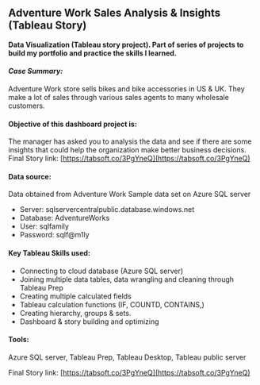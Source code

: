 ## Adventure Work Sales Analysis & Insights (Tableau Story)
**Data Visualization (Tableau story project). Part of series of projects to build my portfolio and practice the skills I learned.** 

#### *Case Summary:* 
Adventure Work store sells bikes and bike accessories in US & UK. They make a lot of sales through various sales agents to many wholesale customers. 

#### Objective of this dashboard project is:
The  manager has asked you to analysis the data and see if there are some insights that could help the organization make better business decisions. 
Final Story link: [https://tabsoft.co/3PgYneQ](https://tabsoft.co/3PgYneQ)

#### Data source:
Data obtained from Adventure Work Sample data set on Azure SQL server
-   Server: sqlservercentralpublic.database.windows.net
-   Database: AdventureWorks
-   User: sqlfamily
-   Password: sqlf@m1ly

#### Key Tableau Skills used:

-   Connecting  to cloud database (Azure SQL server)  
-   Joining multiple data tables, data wrangling and cleaning through Tableau Prep 
-   Creating multiple calculated fields
-   Tableau calculation functions (IF, COUNTD, CONTAINS,)
-   Creating hierarchy, groups & sets.
-   Dashboard & story building and optimizing

#### Tools: 

 Azure SQL server, Tableau Prep, Tableau Desktop,  Tableau public server

Final Story link: [https://tabsoft.co/3PgYneQ](https://tabsoft.co/3PgYneQ)
